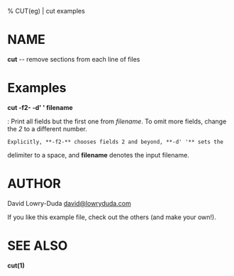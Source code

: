 % CUT(eg) | cut examples

NAME
====

**cut** -- remove sections from each line of files


Examples
========

**cut -f2- -d' ' filename**

:   Print all fields but the first one from *filename*. To omit more fields,
change the *2* to a different number.

    Explicitly, **-f2-** chooses fields 2 and beyond, **-d' '** sets the
delimiter to a space, and **filename** denotes the input filename.


AUTHOR
======

David Lowry-Duda <david@lowryduda.com>

If you like this example file, check out the others (and make your own!).

SEE ALSO
========

**cut(1)**
